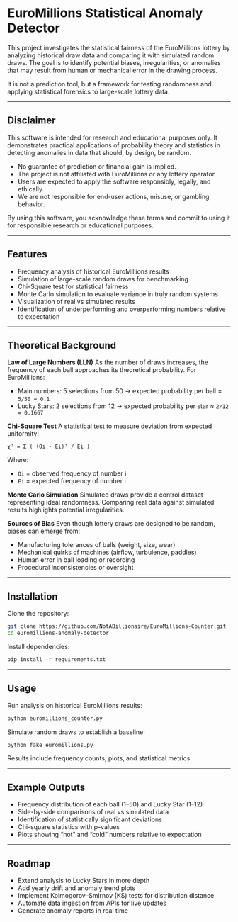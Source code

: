 
# EuroMillions Statistical Anomaly Detector

This project investigates the statistical fairness of the EuroMillions lottery by analyzing historical draw data and comparing it with simulated random draws. The goal is to identify potential biases, irregularities, or anomalies that may result from human or mechanical error in the drawing process.

It is not a prediction tool, but a framework for testing randomness and applying statistical forensics to large-scale lottery data.

---

## Disclaimer

This software is intended for research and educational purposes only. It demonstrates practical applications of probability theory and statistics in detecting anomalies in data that should, by design, be random.

* No guarantee of prediction or financial gain is implied.
* The project is not affiliated with EuroMillions or any lottery operator.
* Users are expected to apply the software responsibly, legally, and ethically.
* We are not responsible for end-user actions, misuse, or gambling behavior.

By using this software, you acknowledge these terms and commit to using it for responsible research or educational purposes.

---

## Features

* Frequency analysis of historical EuroMillions results
* Simulation of large-scale random draws for benchmarking
* Chi-Square test for statistical fairness
* Monte Carlo simulation to evaluate variance in truly random systems
* Visualization of real vs simulated results
* Identification of underperforming and overperforming numbers relative to expectation

---

## Theoretical Background

**Law of Large Numbers (LLN)**
As the number of draws increases, the frequency of each ball approaches its theoretical probability. For EuroMillions:

* Main numbers: 5 selections from 50 → expected probability per ball = `5/50 = 0.1`
* Lucky Stars: 2 selections from 12 → expected probability per star ≈ `2/12 = 0.1667`

**Chi-Square Test**
A statistical test to measure deviation from expected uniformity:

```
χ² = Σ ( (Oi - Ei)² / Ei )
```

Where:

* `Oi` = observed frequency of number i
* `Ei` = expected frequency of number i

**Monte Carlo Simulation**
Simulated draws provide a control dataset representing ideal randomness. Comparing real data against simulated results highlights potential irregularities.

**Sources of Bias**
Even though lottery draws are designed to be random, biases can emerge from:

* Manufacturing tolerances of balls (weight, size, wear)
* Mechanical quirks of machines (airflow, turbulence, paddles)
* Human error in ball loading or recording
* Procedural inconsistencies or oversight

---

## Installation

Clone the repository:

```bash
git clone https://github.com/NotABillionaire/EuroMillions-Counter.git
cd euromillions-anomaly-detector
```

Install dependencies:

```bash
pip install -r requirements.txt
```

---

## Usage

Run analysis on historical EuroMillions results:

```bash
python euromillions_counter.py
```

Simulate random draws to establish a baseline:

```bash
python fake_euromillions.py
```

Results include frequency counts, plots, and statistical metrics.

---

## Example Outputs

* Frequency distribution of each ball (1–50) and Lucky Star (1–12)
* Side-by-side comparisons of real vs simulated data
* Identification of statistically significant deviations
* Chi-square statistics with p-values
* Plots showing “hot” and “cold” numbers relative to expectation

---

## Roadmap

* Extend analysis to Lucky Stars in more depth
* Add yearly drift and anomaly trend plots
* Implement Kolmogorov–Smirnov (KS) tests for distribution distance
* Automate data ingestion from APIs for live updates
* Generate anomaly reports in real time


